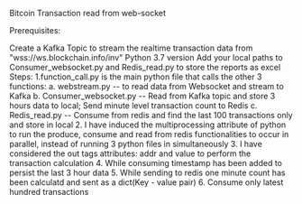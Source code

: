 Bitcoin Transaction read from web-socket

Prerequisites:

Create a Kafka Topic to stream the realtime transaction data from "wss://ws.blockchain.info/inv"
Python 3.7 version
Add your local paths to Consumer_websocket.py and Redis_read.py to store the reports as excel
Steps: 
1.function_call.py is the main python file that calls the other 3 functions:
a. webstream.py -- to read data from Websocket and stream to Kafka 
b. Consumer_websocket.py -- Read from Kafka topic and store 3 hours data to local; Send minute level transaction count to Redis 
c. Redis_read.py -- Consume from redis and find the last 100 transactions only and store in local 
2. I have induced the multiprocessing attribute of python to run the produce, consume and read from redis functionalities to occur in parallel, instead of running 3 python files in simultaneously 
3. I have considered the out tags attributes: addr and value to perform the transaction calculation
4. While consuming timestamp has been added to persist the last 3 hour data
5. While sending to redis one minute count has been calculatd and sent as a dict(Key - value pair) 
6. Consume only latest hundred transactions
